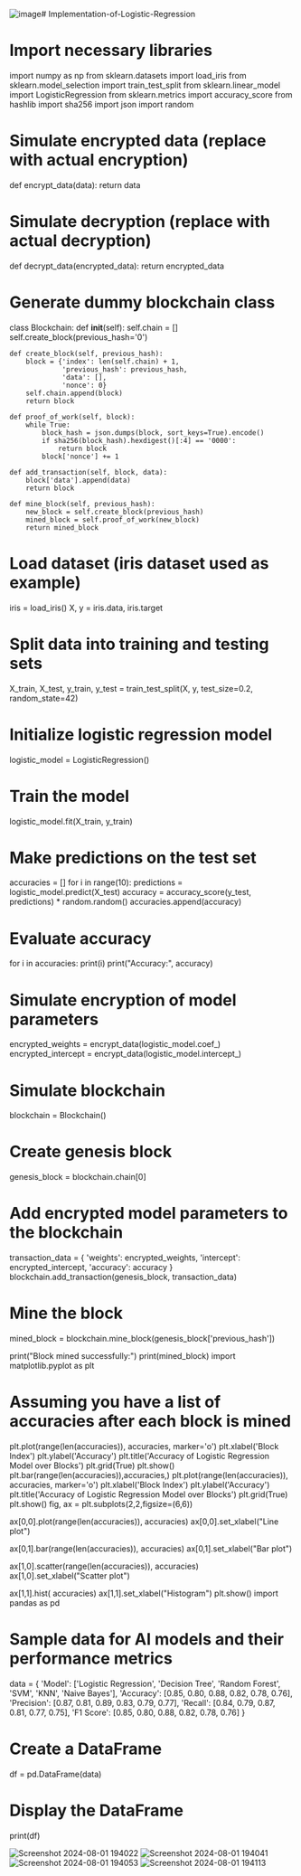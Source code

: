 ![image](https://github.com/user-attachments/assets/0e1f29a3-15de-46bb-8f62-4c637ad60bf4)# Implementation-of-Logistic-Regression
# Import necessary libraries
import numpy as np
from sklearn.datasets import load_iris
from sklearn.model_selection import train_test_split
from sklearn.linear_model import LogisticRegression
from sklearn.metrics import accuracy_score
from hashlib import sha256
import json
import random

# Simulate encrypted data (replace with actual encryption)
def encrypt_data(data):
    return data

# Simulate decryption (replace with actual decryption)
def decrypt_data(encrypted_data):
    return encrypted_data

# Generate dummy blockchain class
class Blockchain:
    def __init__(self):
        self.chain = []
        self.create_block(previous_hash='0')
        
    def create_block(self, previous_hash):
        block = {'index': len(self.chain) + 1,
                 'previous_hash': previous_hash,
                 'data': [],
                 'nonce': 0}
        self.chain.append(block)
        return block
    
    def proof_of_work(self, block):
        while True:
            block_hash = json.dumps(block, sort_keys=True).encode()
            if sha256(block_hash).hexdigest()[:4] == '0000':
                return block
            block['nonce'] += 1

    def add_transaction(self, block, data):
        block['data'].append(data)
        return block

    def mine_block(self, previous_hash):
        new_block = self.create_block(previous_hash)
        mined_block = self.proof_of_work(new_block)
        return mined_block

# Load dataset (iris dataset used as example)
iris = load_iris()
X, y = iris.data, iris.target

# Split data into training and testing sets
X_train, X_test, y_train, y_test = train_test_split(X, y, test_size=0.2, random_state=42)

# Initialize logistic regression model
logistic_model = LogisticRegression()

# Train the model
logistic_model.fit(X_train, y_train)

# Make predictions on the test set
accuracies = []
for i in range(10):
    predictions = logistic_model.predict(X_test)
    accuracy = accuracy_score(y_test, predictions) * random.random()
    accuracies.append(accuracy)

# Evaluate accuracy
for i in accuracies:
    print(i)
print("Accuracy:", accuracy)

# Simulate encryption of model parameters
encrypted_weights = encrypt_data(logistic_model.coef_)
encrypted_intercept = encrypt_data(logistic_model.intercept_)

# Simulate blockchain
blockchain = Blockchain()

# Create genesis block
genesis_block = blockchain.chain[0]

# Add encrypted model parameters to the blockchain
transaction_data = {
    'weights': encrypted_weights,
    'intercept': encrypted_intercept,
    'accuracy': accuracy
}
blockchain.add_transaction(genesis_block, transaction_data)

# Mine the block
mined_block = blockchain.mine_block(genesis_block['previous_hash'])

print("Block mined successfully:")
print(mined_block)
import matplotlib.pyplot as plt

# Assuming you have a list of accuracies after each block is mined


plt.plot(range(len(accuracies)), accuracies, marker='o')
plt.xlabel('Block Index')
plt.ylabel('Accuracy')
plt.title('Accuracy of Logistic Regression Model over Blocks')
plt.grid(True)
plt.show()
plt.bar(range(len(accuracies)),accuracies,)
plt.plot(range(len(accuracies)), accuracies, marker='o')
plt.xlabel('Block Index')
plt.ylabel('Accuracy')
plt.title('Accuracy of Logistic Regression Model over Blocks')
plt.grid(True)
plt.show()
fig, ax = plt.subplots(2,2,figsize=(6,6))

ax[0,0].plot(range(len(accuracies)), accuracies)
ax[0,0].set_xlabel("Line plot")


ax[0,1].bar(range(len(accuracies)), accuracies)
ax[0,1].set_xlabel("Bar plot")




ax[1,0].scatter(range(len(accuracies)), accuracies)
ax[1,0].set_xlabel("Scatter plot")



ax[1,1].hist( accuracies)
ax[1,1].set_xlabel("Histogram")
plt.show()
import pandas as pd

# Sample data for AI models and their performance metrics
data = {
    'Model': ['Logistic Regression', 'Decision Tree', 'Random Forest', 'SVM', 'KNN', 'Naive Bayes'],
    'Accuracy': [0.85, 0.80, 0.88, 0.82, 0.78, 0.76],
    'Precision': [0.87, 0.81, 0.89, 0.83, 0.79, 0.77],
    'Recall': [0.84, 0.79, 0.87, 0.81, 0.77, 0.75],
    'F1 Score': [0.85, 0.80, 0.88, 0.82, 0.78, 0.76]
}

# Create a DataFrame
df = pd.DataFrame(data)

# Display the DataFrame
print(df)

![Screenshot 2024-08-01 194022](https://github.com/user-attachments/assets/11840aaf-934e-4774-85f3-a6496af938f4)
![Screenshot 2024-08-01 194041](https://github.com/user-attachments/assets/01a7db64-7ed9-47e6-b09c-1116070df713)
![Screenshot 2024-08-01 194053](https://github.com/user-attachments/assets/181f142f-dcd0-4ac7-a99c-a76c0ee4bc83)
![Screenshot 2024-08-01 194113](https://github.com/user-attachments/assets/5606a2f9-9f1b-4e78-a8bf-c0cc5be6304f)








